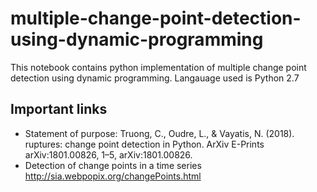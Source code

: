 # multiple-change-point-detection-using-dynamic-programming

This notebook contains python implementation of multiple change point detection using dynamic programming.
Langauage used is Python 2.7
## Important links
- Statement of purpose: Truong, C., Oudre, L., & Vayatis, N. (2018). ruptures: change point detection in Python. ArXiv E-Prints arXiv:1801.00826, 1–5, arXiv:1801.00826.
- Detection of change points in a time series http://sia.webpopix.org/changePoints.html
